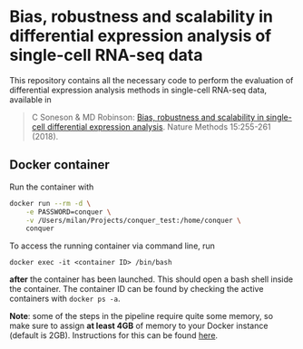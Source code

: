 # Bias, robustness and scalability in differential expression analysis of single-cell RNA-seq data

This repository contains all the necessary code to perform the evaluation of differential expression analysis methods in single-cell RNA-seq data, available in 

> C Soneson & MD Robinson: [Bias, robustness and scalability in single-cell differential expression analysis](https://www.nature.com/articles/nmeth.4612). Nature Methods 15:255-261 (2018).


## Docker container

Run the container with 

```bash
docker run --rm -d \
    -e PASSWORD=conquer \
    -v /Users/milan/Projects/conquer_test:/home/conquer \
    conquer
```

To access the running container via command line, run

```
docker exec -it <container ID> /bin/bash
```

__after__ the container has been launched. This should open a bash shell inside the container. The container ID can be found by checking the active containers with `docker ps -a`.

__Note__: some of the steps in the pipeline require quite some memory, so make sure to assign __at least 4GB__ of memory to your Docker instance (default is 2GB). Instructions for this can be found [here](https://stackoverflow.com/a/44533437/11801854).
